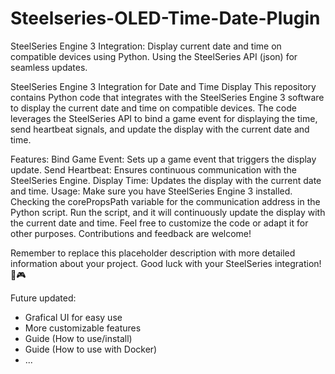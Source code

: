 # Steelseries-OLED-Time-Date-Plugin
SteelSeries Engine 3 Integration: Display current date and time on compatible devices using Python. Using the SteelSeries API (json) for seamless updates.

SteelSeries Engine 3 Integration for Date and Time Display
This repository contains Python code that integrates with the SteelSeries Engine 3 software to display the current date and time on compatible devices. The code leverages the SteelSeries API to bind a game event for displaying the time, send heartbeat signals, and update the display with the current date and time.

Features:
Bind Game Event: Sets up a game event that triggers the display update.
Send Heartbeat: Ensures continuous communication with the SteelSeries Engine.
Display Time: Updates the display with the current date and time.
Usage:
Make sure you have SteelSeries Engine 3 installed.
Checking the corePropsPath variable for the communication address in the Python script.
Run the script, and it will continuously update the display with the current date and time.
Feel free to customize the code or adapt it for other purposes. Contributions and feedback are welcome!

Remember to replace this placeholder description with more detailed information about your project. Good luck with your SteelSeries integration! 🚀🎮

Future updated:
- Grafical UI for easy use
- More customizable features
- Guide (How to use/install)
- Guide (How to use with Docker)
- ...

